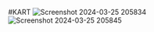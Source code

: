 #KART
![Screenshot 2024-03-25 205834](https://github.com/pkakkar521/KART/assets/114657672/0abe5aa2-a45c-4a9f-80c2-cd1b4b1be25d)
![Screenshot 2024-03-25 205845](https://github.com/pkakkar521/KART/assets/114657672/41fb1f7a-c914-4288-b4d1-28d7f24d79e8)
